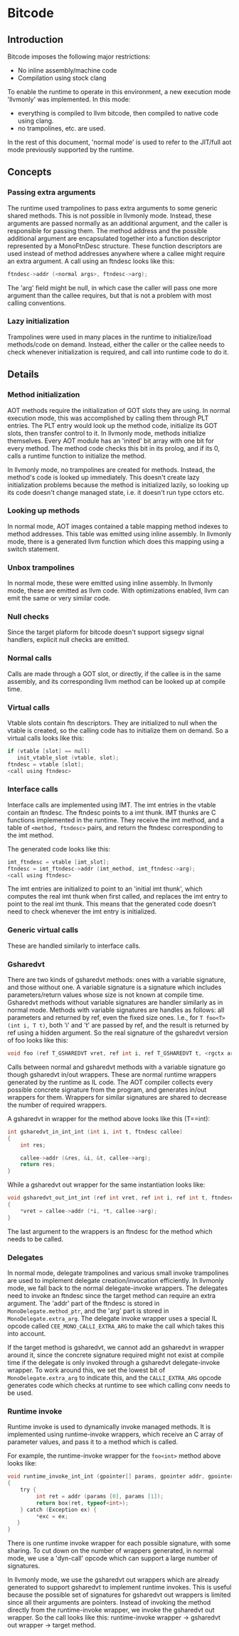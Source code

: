 # Bitcode

## Introduction

Bitcode imposes the following major restrictions:

-   No inline assembly/machine code
-   Compilation using stock clang

To enable the runtime to operate in this environment, a new execution mode 'llvmonly' was implemented. In this mode:

-   everything is compiled to llvm bitcode, then compiled to native code using clang.
-   no trampolines, etc. are used.

In the rest of this document, 'normal mode' is used to refer to the JIT/full aot mode previously supported by the runtime.

## Concepts

### Passing extra arguments

The runtime used trampolines to pass extra arguments to some generic shared methods. This is not possible in llvmonly mode. Instead, these arguments are passed normally as an additional argument, and the caller is responsible for passing them. The method address and the possible additional argument are encapsulated together into a function descriptor represented by a MonoFtnDesc structure. These function descriptors are used instead of method addresses anywhere where a callee might require an extra argument. A call using an ftndesc looks like this:

``` c
ftndesc->addr (<normal args>, ftndesc->arg);
```

The 'arg' field might be null, in which case the caller will pass one more argument than the callee requires, but that is not a problem with most calling conventions.

### Lazy initialization

Trampolines were used in many places in the runtime to initialize/load methods/code on demand. Instead, either the caller or the callee needs to check whenever initialization is required, and call into runtime code to do it.

## Details

### Method initialization

AOT methods require the initialization of GOT slots they are using. In normal execution mode, this was accomplished by calling them through PLT entries. The PLT entry would look up the method code, initialize its GOT slots, then transfer control to it. In llvmonly mode, methods initialize themselves. Every AOT module has an 'inited' bit array with one bit for every method. The method code checks this bit in its prolog, and if its 0, calls a runtime function to initialize the method.

In llvmonly mode, no trampolines are created for methods. Instead, the method's code is looked up immediately. This doesn't create lazy initialization problems because the method is initialized lazily, so looking up its code doesn't change managed state, i.e. it doesn't run type cctors etc.

### Looking up methods

In normal mode, AOT images contained a table mapping method indexes to method addresses. This table was emitted using inline assembly. In llvmonly mode, there is a generated llvm function which does this mapping using a switch statement.

### Unbox trampolines

In normal mode, these were emitted using inline assembly. In llvmonly mode, these are emitted as llvm code. With optimizations enabled, llvm can emit the same or very similar code.

### Null checks

Since the target plaform for bitcode doesn't support sigsegv signal handlers, explicit null checks are emitted.

### Normal calls

Calls are made through a GOT slot, or directly, if the callee is in the same assembly, and its corresponding llvm method can be looked up at compile time.

### Virtual calls

Vtable slots contain ftn descriptors. They are initialized to null when the vtable is created, so the calling code has to initialize them on demand. So a virtual calls looks like this:

``` c
if (vtable [slot] == null)
   init_vtable_slot (vtable, slot);
ftndesc = vtable [slot];
<call using ftndesc>
```

### Interface calls

Interface calls are implemented using IMT. The imt entries in the vtable contain an ftndesc. The ftndesc points to a imt thunk. IMT thunks are C functions implemented in the runtime. They receive the imt method, and a table of `<method, ftndesc>` pairs, and return the ftndesc corresponding to the imt method.

The generated code looks like this:

``` c
imt_ftndesc = vtable [imt_slot];
ftndesc = imt_ftndesc->addr (imt_method, imt_ftndesc->arg);
<call using ftndesc>
```

The imt entries are initialized to point to an 'initial imt thunk', which computes the real imt thunk when first called, and replaces the imt entry to point to the real imt thunk. This means that the generated code doesn't need to check whenever the imt entry is initialized.

### Generic virtual calls

These are handled similarly to interface calls.

### Gsharedvt

There are two kinds of gsharedvt methods: ones with a variable signature, and those without one. A variable signature is a signature which includes parameters/return values whose size is not known at compile time. Gsharedvt methods without variable signatures are handler similarly as in normal mode. Methods with variable signatures are handles as follows: all parameters and returned by ref, even the fixed size ones. I.e., for `T foo<T> (int i, T t)`, both 'i' and 't' are passed by ref, and the result is returned by ref using a hidden argument. So the real signature of the gsharedvt version of foo looks like this:

``` c
void foo (ref T_GSHAREDVT vret, ref int i, ref T_GSHAREDVT t, <rgctx arg>);
```

Calls between normal and gsharedvt methods with a variable signature go though gsharedvt in/out wrappers. These are normal runtime wrappers generated by the runtime as IL code. The AOT compiler collects every possible concrete signature from the program, and generates in/out wrappers for them. Wrappers for similar signatures are shared to decrease the number of required wrappers.

A gsharedvt in wrapper for the method above looks like this (T==int):

``` c
int gsharedvt_in_int_int (int i, int t, ftndesc callee)
{
    int res;

    callee->addr (&res, &i, &t, callee->arg);
    return res;
}
```

While a gsharedvt out wrapper for the same instantiation looks like:

``` c
void gsharedvt_out_int_int (ref int vret, ref int i, ref int t, ftndesc callee)
{
    *vret = callee->addr (*i, *t, callee->arg);
}
```

The last argument to the wrappers is an ftndesc for the method which needs to be called.

### Delegates

In normal mode, delegate trampolines and various small invoke trampolines are used to implement delegate creation/invocation efficiently. In llvmonly mode, we fall back to the normal delegate-invoke wrappers. The delegates need to invoke an ftndesc since the target method can require an extra argument. The 'addr' part of the ftndesc is stored in `MonoDelegate.method_ptr`, and the 'arg' part is stored in `MonoDelegate.extra_arg`. The delegate invoke wrapper uses a special IL opcode called `CEE_MONO_CALLI_EXTRA_ARG` to make the call which takes this into account.

If the target method is gsharedvt, we cannot add an gsharedvt in wrapper around it, since the concrete signature required might not exist at compile time if the delegate is only invoked through a gsharedvt delegate-invoke wrapper. To work around this, we set the lowest bit of `MonoDelegate.extra_arg` to indicate this, and the `CALLI_EXTRA_ARG` opcode generates code which checks at runtime to see which calling conv needs to be used.

### Runtime invoke

Runtime invoke is used to dynamically invoke managed methods. It is implemented using runtime-invoke wrappers, which receive an C array of parameter values, and pass it to a method which is called.

For example, the runtime-invoke wrapper for the `foo<int>` method above looks like:

``` c
void runtime_invoke_int_int (gpointer[] params, gpointer addr, gpointer *exc)
{
    try {
         int ret = addr (params [0], params [1]);
         return box(ret, typeof<int>);
    } catch (Exception ex) {
         *exc = ex;
   }
}
```

There is one runtime invoke wrapper for each possible signature, with some sharing. To cut down on the number of wrappers generated, in normal mode, we use a 'dyn-call' opcode which can support a large number of signatures.

In llvmonly mode, we use the gsharedvt out wrappers which are already generated to support gsharedvt to implement runtime invokes. This is useful because the possible set of signatures for gsharedvt out wrappers is limited since all their arguments are pointers. Instead of invoking the method directly from the runtime-invoke wrapper, we invoke the gsharedvt out wrapper. So the call looks like this: runtime-invoke wrapper -> gsharedvt out wrapper -> target method.
